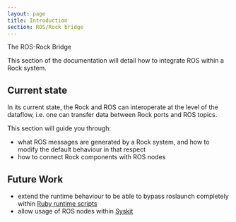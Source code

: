 ```yaml
---
layout: page
title: Introduction
section: ROS/Rock bridge
---
```

<div class="content2">
<div class="content2-pagetitle">The ROS-Rock Bridge</div>
<div class="content2-container line-box">
<div class="content2-container-1col">



<p>This section of the documentation will detail how to integrate ROS within a Rock
system.</p>

<h2 id="current-state">Current state</h2>

<p>In its current state, the Rock and ROS can interoperate at the level of the
dataflow, i.e. one can transfer data between Rock ports and ROS topics.</p>

<p>This section will guide you through:</p>

<ul>
<li>what ROS messages are generated by a Rock system, and how to modify the
default behaviour in that respect</li>
<li>how to connect Rock components with ROS nodes</li>
</ul>

<h2 id="future-work">Future Work</h2>

<ul>
<li>extend the runtime behaviour to be able to bypass roslaunch completely within
<a href="../runtime/">Ruby runtime scripts</a></li>
<li>allow usage of ROS nodes within <a href="../system/">Syskit</a></li>
</ul>



</div>
</div>
</div>
